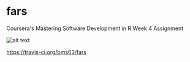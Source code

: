 # fars
Coursera's Mastering Software Development in R Week 4 Assignment

![alt text](https://travis-ci.org/bms63/fars.svg?branch=master)


https://travis-ci.org/bms63/fars
